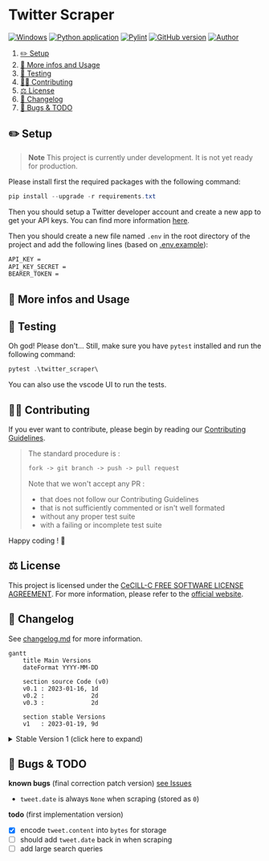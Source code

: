 # Twitter Scraper

[![Windows](https://svgshare.com/i/ZhY.svg)](https://svgshare.com/i/ZhY.svg)
[![Python application](https://github.com/cognitivefactory/twitter-scraper/actions/workflows/python-app.yml/badge.svg)](https://github.com/cognitivefactory/twitter-scraper/actions/workflows/python-app.yml)
[![Pylint](https://github.com/cognitivefactory/twitter-scraper/actions/workflows/pylint.yml/badge.svg)](https://github.com/cognitivefactory/twitter-scraper/actions/workflows/pylint.yml)
[![GitHub version](https://badge.fury.io/gh/cognitivefactory%2Ftwitter-scraper.svg)](https://github.com/cognitivefactory/twitter-scraper)
[![Author](https://img.shields.io/badge/author-@ThomasByr-blue)](https://github.com/ThomasByr)

1. [✏️ Setup](#️-setup)
2. [💁 More infos and Usage](#-more-infos-and-usage)
3. [🧪 Testing](#-testing)
4. [🧑‍🏫 Contributing](#-contributing)
5. [⚖️ License](#️-license)
6. [🔄 Changelog](#-changelog)
7. [🐛 Bugs \& TODO](#-bugs--todo)

## ✏️ Setup

> **Note** This project is currently under development. It is not yet ready for production.

Please install first the required packages with the following command:

```ps1
pip install --upgrade -r requirements.txt
```

Then you should setup a Twitter developer account and create a new app to get your API keys. You can find more information [here](https://developer.twitter.com/en/docs/twitter-api/getting-started/getting-access-to-the-twitter-api).

Then you should create a new file named `.env` in the root directory of the project and add the following lines (based on [.env.example](.env.example)):

```txt
API_KEY =
API_KEY_SECRET =
BEARER_TOKEN =
```

## 💁 More infos and Usage

## 🧪 Testing

Oh god! Please don't... Still, make sure you have `pytest` installed and run the following command:

```ps1
pytest .\twitter_scraper\
```

You can also use the vscode UI to run the tests.

## 🧑‍🏫 Contributing

If you ever want to contribute, please begin by reading our [Contributing Guidelines](.github/CONTRIBUTING.md).

> The standard procedure is :
>
> ```txt
> fork -> git branch -> push -> pull request
> ```
>
> Note that we won't accept any PR :
>
> - that does not follow our Contributing Guidelines
> - that is not sufficiently commented or isn't well formated
> - without any proper test suite
> - with a failing or incomplete test suite

Happy coding ! 🙂

## ⚖️ License

This project is licensed under the [CeCILL-C FREE SOFTWARE LICENSE AGREEMENT](LICENSE). For more information, please refer to the [official website](https://cecill.info/licences/Licence_CeCILL-C_V1-en.html).

## 🔄 Changelog

See [changelog.md](changelog.md) for more information.

```mermaid
gantt
    title Main Versions
    dateFormat YYYY-MM-DD

    section source Code (v0)
    v0.1 : 2023-01-16, 1d
    v0.2 :             2d
    v0.3 :             2d

    section stable Versions
    v1   : 2023-01-19, 9d
```

<details>
  <summary>  Stable Version 1 (click here to expand) </summary>

**v1.0** first stable release

- `collection.abc` instead of `typing` (deprecated)
- lowered the requirements
- min supported python version is now 3.10.6

**v1.1** more queries and less storage

- encoded `tweet.content` into `bytes` for storage
- added retweet and reply selectors to `SearchQuery`

</details>

## 🐛 Bugs & TODO

**known bugs** (final correction patch version) [see Issues](https://github.com/?)

- `tweet.date` is always `None` when scraping (stored as `0`)

**todo** (first implementation version)

- [x] encode `tweet.content` into `bytes` for storage
- [ ] should add `tweet.date` back in when scraping
- [ ] add large search queries
